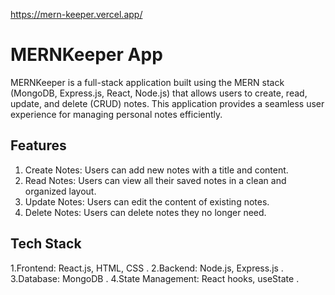 https://mern-keeper.vercel.app/



<h1>MERNKeeper App </h1>


MERNKeeper is a full-stack application built using the MERN stack (MongoDB, Express.js, React, Node.js) that allows users to create, read, update, and delete (CRUD) notes. This application provides a seamless user experience for managing personal notes efficiently.

<h2>Features</h2>

1. Create Notes: Users can add new notes with a title and content.
2. Read Notes: Users can view all their saved notes in a clean and organized layout.
3. Update Notes: Users can edit the content of existing notes.
4. Delete Notes: Users can delete notes they no longer need.

<h2>Tech Stack</h2>

1.Frontend: React.js, HTML, CSS .
2.Backend: Node.js, Express.js  .
3.Database: MongoDB .
4.State Management: React hooks, useState  .






